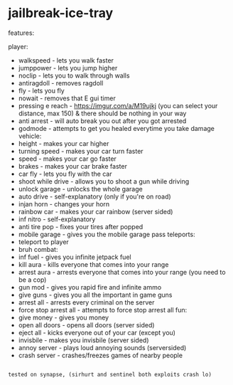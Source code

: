 # jailbreak-ice-tray

features:

player:
  - walkspeed - lets you walk faster
  - jumppower - lets you jump higher
  - noclip - lets you to walk through walls
  - antiragdoll - removes ragdoll
  - fly - lets you fly
  - nowait - removes that E gui timer
  - pressing e reach - https://imgur.com/a/M19ujkj (you can select your distance, max 150) & there should be nothing in your way
  - anti arrest - will auto break you out after you got arrested
  - godmode - attempts to get you healed everytime you take damage
vehicle:
  - height - makes your car higher
  - turning speed - makes your car turn faster
  - speed - makes your car go faster
  - brakes - makes your car brake faster
  - car fly - lets you fly with the car
  - shoot while drive - allows you to shoot a gun while driving
  - unlock garage - unlocks the whole garage
  - auto drive - self-explanatory (only if you're on road)
  - injan horn - changes your horn
  - rainbow car - makes your car rainbow (server sided)
  - inf nitro - self-explanatory
  - anti tire pop - fixes your tires after popped
  - mobile garage - gives you the mobile garage pass
teleports:
  - teleport to player
  - bruh
combat:
  - inf fuel - gives you infinite jetpack fuel
  - kill aura - kills everyone that comes into your range
  - arrest aura - arrests everyone that comes into your range (you need to be a cop)
  - gun mod - gives you rapid fire and infinite ammo
  - give guns - gives you all the important in game guns
  - arrest all - arrests every criminal on the server
  - force stop arrest all - attempts to force stop arrest all
fun:
  - give money - gives you money
  - open all doors - opens all doors (server sided)
  - eject all - kicks everyone out of your car (except you)
  - invisbile - makes you invisbile (server sided)
  - annoy server - plays loud annoying sounds (serversided)
  - crash server - crashes/freezes games of nearby people

~~~ more will be added soon ~~~

tested on synapse, (sirhurt and sentinel both exploits crash lo)
